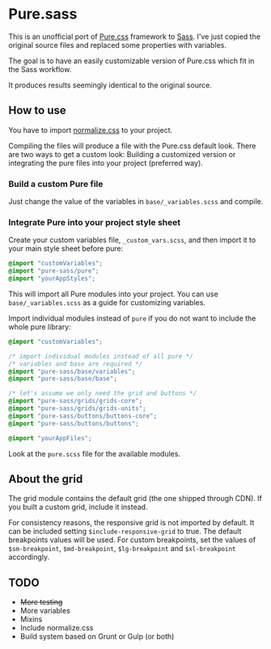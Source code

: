 # Pure.sass

This is an unofficial port of [Pure.css](http://purecss.io/) framework
 to [Sass](http://sass-lang.com/). I've just copied the original source files and
 replaced some properties with variables.

The goal is to have an easily customizable version of Pure.css which fit in the Sass workflow.

It produces results seemingly identical to the original source.

## How to use

You have to import [normalize.css](https://necolas.github.io/normalize.css/) to your project.

Compiling the files will produce a file with the Pure.css default look. There are
two ways to get a custom look: Building a customized version or integrating the
pure files into your project (preferred way).

### Build a custom Pure file

Just change the value of the variables in `base/_variables.scss` and compile.

### Integrate Pure into your project style sheet

Create your custom variables file, `_custom_vars.scss`, and then import it to your
 main style sheet before pure:

```css
@import "customVariables";
@import "pure-sass/pure";
@import "yourAppStyles";
```

This will import all Pure modules into your project. You can use `base/_variables.scss`
 as a guide for customizing variables.

Import individual modules instead of `pure` if you do not want to include the whole
pure library:

```css
@import "customVariables";

/* import individual modules instead of all pure */
/* variables and base are required */
@import "pure-sass/base/variables";
@import "pure-sass/base/base";

/* let's assume we only need the grid and buttons */
@import "pure-sass/grids/grids-core";
@import "pure-sass/grids/grids-units";
@import "pure-sass/buttons/buttons-core";
@import "pure-sass/buttons/buttons";

@import "yourAppFiles";
```

Look at the `pure.scss` file for the available modules.

## About the grid

The grid module contains the default grid (the one shipped through CDN). If you built
a custom grid, include it instead.

For consistency reasons, the responsive grid is not imported by default. It can be
included setting `$include-responsive-grid` to true. The default breakpoints values
will be used. For custom breakpoints, set the values of `$sm-breakpoint`, `$md-breakpoint`,
`$lg-breakpoint` and `$xl-breakpoint` accordingly.

## TODO

* ~~More testing~~
* More variables
* Mixins
* Include normalize.css
* Build system based on Grunt or Gulp (or both)
